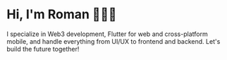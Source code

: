 # Hi, I'm Roman 👋👨‍💻
I specialize in Web3 development, Flutter for web and cross-platform mobile, and handle everything from UI/UX to frontend and backend. Let's build the future together!
